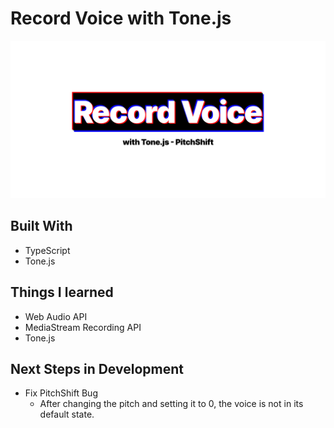 # Record Voice with Tone.js

![](./public/github-social-preview.png)

## Built With

- TypeScript
- Tone.js

## Things I learned

- Web Audio API
- MediaStream Recording API
- Tone.js

## Next Steps in Development

- Fix PitchShift Bug
  - After changing the pitch and setting it to 0, the voice is not in its default state.
